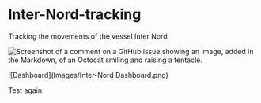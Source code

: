 # Inter-Nord-tracking
Tracking the movements of the vessel Inter Nord 

![Screenshot of a comment on a GitHub issue showing an image, added in the Markdown, of an Octocat smiling and raising a tentacle.](https://myoctocat.com/assets/images/base-octocat.svg)

![Dashboard](Images/Inter-Nord Dashboard.png)

Test again
